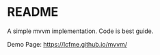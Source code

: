 # README
A simple mvvm implementation. Code is best guide.

Demo Page: https://lcfme.github.io/mvvm/



